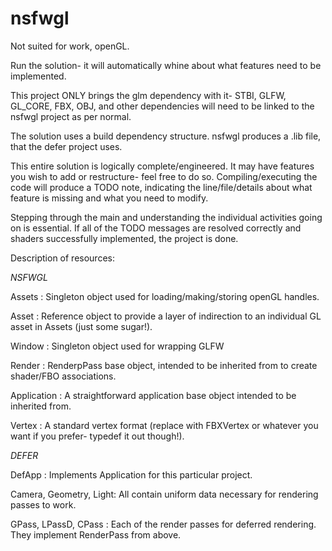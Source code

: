 # nsfwgl
Not suited for work, openGL.



Run the solution- it will automatically whine about what features need to be implemented.

This project ONLY brings the glm dependency with it- STBI, GLFW, GL_CORE, FBX, OBJ, and other dependencies will need to be linked to the nsfwgl project as per normal.


The solution uses a build dependency structure. nsfwgl produces a .lib file, that the defer project uses.


This entire solution is logically complete/engineered. It may have features you wish to add or restructure- feel free to do so. Compiling/executing the code will produce a TODO note, indicating the line/file/details about what feature is missing and what you need to modify.


Stepping through the main and understanding the individual activities going on is essential. If all of the TODO messages are resolved correctly and shaders successfully implemented, the project is done.


Description of resources:

_NSFWGL_

Assets : Singleton object used for loading/making/storing openGL handles.


Asset<TYPE> : Reference object to provide a layer of indirection to an individual GL asset in Assets (just some sugar!).

Window : Singleton object used for wrapping GLFW

Render : RenderpPass base object, intended to be inherited from to create shader/FBO associations.

Application : A straightforward application base object intended to be inherited from.

Vertex : A standard vertex format (replace with FBXVertex or whatever you want if you prefer- typedef it out though!).



_DEFER_

DefApp : Implements Application for this particular project.

Camera, Geometry, Light: All contain uniform data necessary for rendering passes to work.

GPass, LPassD, CPass : Each of the render passes for deferred rendering. They implement RenderPass from above.
